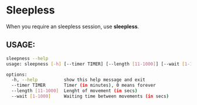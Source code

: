 Sleepless
=========

When you require an sleepless session, use **sleepless**.

## USAGE:

```bash
sleepness --help
usage: sleepness [-h] [--timer TIMER] [--length [11-1000]] [--wait [1-1000]]

options:
  -h, --help          show this help message and exit
  --timer TIMER       Timer (in minutes), 0 means forever
  --length [11-1000]  Lenght of movement (in secs)
  --wait [1-1000]     Waiting time between movements (in secs)
```
